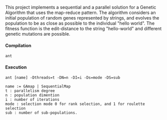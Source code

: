 This project implements a sequential and a parallel solution for a Genetic Algorithm that uses the map-reduce pattern. The algorithm considers an initial population of random genes represented by strings, and evolves the population to be as close as possible to the individual "hello world". The fitness function is the edit-distance to the string "hello-world" and different genetic mutations are possible.

#### Compilation
	
	ant

#### Execution

	ant [name] -Dthreads=t -DN=n -DI=i -Ds=mode -DS=sub

	name := GAmap | SequentialMap
	t : parallelism degree 
	n : population dimention
	i : number of iterations
	mode : selection mode 0 for rank selection, and 1 for roulette selection	
	sub : number of sub-populations.
		
